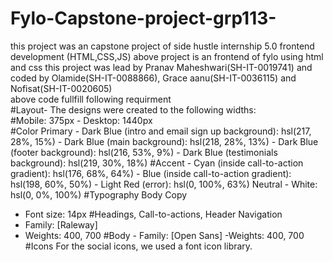 # Fylo-Capstone-project-grp113-
this project was an capstone project of side hustle internship 5.0 frontend development (HTML,CSS,JS) above project is an frontend of fylo using html and css this project was lead by Pranav Maheshwari(SH-IT-0019741) and coded by Olamide(SH-IT-0088866), Grace aanu(SH-IT-0036115) and Nofisat(SH-IT-0020605)  
above code fullfill following requirment   
#Layout- The designs were created to the following widths:  
#Mobile: 375px - Desktop: 1440px  
#Color Primary - Dark Blue (intro and email sign up background): 
hsl(217, 28%, 15%) - Dark Blue (main background): 
hsl(218, 28%, 13%) - Dark Blue (footer background): 
hsl(216, 53%, 9%) - Dark Blue (testimonials background): 
hsl(219, 30%, 18%) 
#Accent - Cyan (inside call-to-action gradient): 
hsl(176, 68%, 64%) - Blue (inside call-to-action gradient): 
hsl(198, 60%, 50%) - Light Red (error): hsl(0, 100%, 63%) Neutral - 
White: hsl(0, 0%, 100%) 
#Typography Body Copy 
- Font size: 14px 
#Headings, Call-to-actions, Header Navigation 
- Family: [Raleway] 
- Weights: 400, 700 
#Body - Family: [Open Sans] 
-Weights: 400, 700  
#Icons For the social icons, we used a font icon library.
